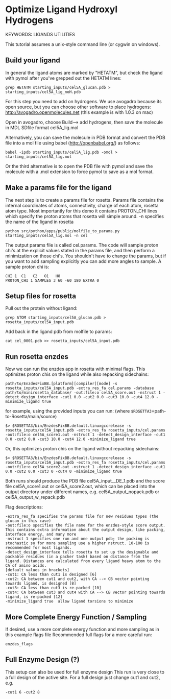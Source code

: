 # Optimize Ligand Hydroxyl Hydrogens

KEYWORDS: LIGANDS UTILITIES

This tutorial assumes a unix-style command line (or cygwin on windows).

## Build your ligand
In general the ligand atoms are marked by "HETATM", but check the ligand with pymol after you've grepped out the HETATM lines:
```
grep HETATM starting_inputs/cel5A_glucan.pdb > starting_inputs/cel5A_lig_noH.pdb
```
For this step you need to add on hydrogens. We use avogadro because its open source, but you can choose other software to place hydrogens:
http://avogadro.openmolecules.net
(this example is with 1.0.3 on mac)

Open in avogadro, choose Build--> add hydrogens, then save the molecule in MDL SDfile format cel5A_lig.mol

Alternatively, you can save the molecule in PDB format and convert the PDB file into a mol file using babel (http://openbabel.org/) as follows:
```
babel -ipdb starting_inputs/cel5A_lig.pdb -omol > starting_inputs/cel5A_lig.mol
```
Or the third alternative is to open the PDB file with pymol and save the molecule with a .mol extension to force pymol to save as a mol format. 

## Make a params file for the ligand
The next step is to create a params file for rosetta. Params file contains the internal coordinates of atoms, connectivity, charge of each atom, rosetta atom type. Most importantly for this demo it contains PROTON_CHI lines which specify the proton atoms that rosetta will simple around. 
-n specifies the name of the ligand in rosetta
```
python src/python/apps/public/molfile_to_params.py starting_inputs/cel5A_lig.mol -n cel
```
The output params file is called cel.params. 
The code will sample proton chi's at the explicit values stated in the params file, and then perform a minimization on those chi's.
You shouldn't have to change the params, but if you want to add sampling explicitly you can add more angles to sample. 
A sample proton chi is:
```
CHI 1  C1   C2   O1   H8
PROTON_CHI 1 SAMPLES 3 60 -60 180 EXTRA 0
```

## Setup files for rosetta
Pull out the protein without ligand:
```
grep ATOM starting_inputs/cel5A_glucan.pdb > rosetta_inputs/cel5A_input.pdb
```
Add back in the ligand pdb from molfile to params:
```
cat cel_0001.pdb >> rosetta_inputs/cel5A_input.pdb 
```

## Run rosetta enzdes
Now we can run the enzdes app in rosetta with minimal flags.
This optimizes proton chis on the ligand while also repacking sidechains:
```
path/to/EnzdesFixBB.[platform][compiler][mode] -s rosetta_inputs/cel5A_input.pdb -extra_res_fa cel.params -database path/to/minirosetta_database/ -out:file:o cel5A_score.out -nstruct 1 -detect_design_interface -cut1 0.0 -cut2 0.0 -cut3 10.0 -cut4 12.0 -minimize_ligand true
```
for example, using the provided inputs you can run: (where `$ROSETTA3`=path-to-Rosetta/main/source)
```
$> $ROSETTA3/bin/EnzdesFixBB.default.linuxgccrelease -s rosetta_inputs/cel5A_input.pdb -extra_res_fa rosetta_inputs/cel.params -out:file:o cel5A_score1.out -nstruct 1 -detect_design_interface -cut1 0.0 -cut2 0.0 -cut3 10.0 -cut4 12.0 -minimize_ligand true
```

Or, this optimizes proton chis on the ligand without repacking sidechains:
```
$> $ROSETTA3/bin/EnzdesFixBB.default.linuxgccrelease -s rosetta_inputs/cel5A_input.pdb -extra_res_fa rosetta_inputs/cel.params -out:file:o cel5A_score2.out -nstruct 1 -detect_design_interface -cut1 0.0 -cut2 0.0 -cut3 0 -cut4 0 -minimize_ligand true
```
Both runs should produce the PDB file cel5A_input__DE_1.pdb and the score file cel5A_score1.out or cel5A_score2.out, which can be placed into the output directory under different names, e.g. cel5A_output_nopack.pdb or cel5A_output_w_repack.pdb

Flag descriptions:
```
-extra_res_fa specifies the params file for new residues types (the glucan in this case)
-out:file:o specifies the file name for the enzdes-style score output. This contains extra information about the output design, like packing, interface energy, and many more
-nstruct 1 specifies one run and one output pdb; the packing is stochastic so for more sampling use a higher nstruct. 10-100 is recommended for most ligands.
-detect_design_interface tells rosetta to set up the designable and packable residues (in a packer task) based on distance from the ligand. Distances are calculated from every ligand heavy atom to the CA of amino acids.
[default values in brackets]
-cut1: CA less than cut1 is designed [6]
-cut2: CA between cut1 and cut2, with CA --> CB vector pointing towards ligand, is designed [8]
-cut3: CA less than cut3 is re-packed [10]
-cut4: CA between cut3 and cut4 with CA --> CB vector pointing towards ligand, is re-packed [12]
-minimize_ligand true  allow ligand torsions to minimize
```

## More Complete Energy Function / Sampling
If desired, use a more complete energy function and more sampling as in this example flags file
Recommended full flags for a more careful run:
```
enzdes_flags
```

## Full Enzyme Design (?)
This setup can also be used for full enzyme design
This run is very close to a full design of the active site. For a full design just change cut1 and cut2, e.g.
```
-cut1 6 -cut2 8
```
